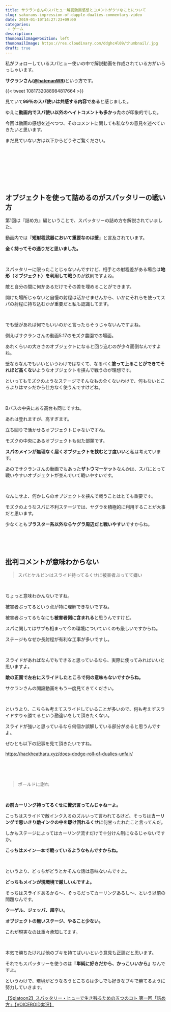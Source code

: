 ```yaml
---
title: サクランさんのスパヒュー解説動画感想とコメントがクソなことについて
slug: sakurans-impression-of-dapple-dualies-commentary-video
date: 2019-01-10T14:27:23+09:00
categories: 
 - ゲーム
description: 
thumbnailImagePosition: left
thumbnailImage: https://res.cloudinary.com/ddghc4l09/thumbnail/.jpg
draft: true
---
```


<!--more-->

私がフォローしているスパヒュー使いの中で解説動画を作成されている方がいらっしゃいます。

<strong>サクランさん(<a href="https://twitter.com/nicosakuran1230" target="_blank" rel="noopener">@hatenanWR</a>)</strong>という方です。

{{< tweet 1081732088984817664 >}}
&nbsp;

見ていて<strong>99％のスパ使いは共感する内容である</strong>と感じました。

ゆえに<strong>動画内でスパ使い以外の</strong><strong>ヘイトコメントも多かった</strong>のが印象的でした。

今回は動画の感想を述べつつ、そのコメントに関しても私なりの意見を述べていきたいと思います。

まだ見ていない方は以下からどうぞご覧ください。

&nbsp;

<script type="application/javascript" src="https://embed.nicovideo.jp/watch/sm34433086/script?w=640&amp;h=360"></script>

&nbsp;

&nbsp;

&nbsp;
<h2>オブジェクトを使って詰めるのがスパッタリーの戦い方</h2>
第1回は『詰め方』編ということで、スパッタリーの詰め方を解説されていました。

動画内では『<strong>短射程武器において重要なのは壁</strong>』と言及されています。

<strong>全く持ってその通りだと思いました。</strong>

&nbsp;

スパッタリーに限ったことじゃないんですけど、相手との射程差がある場合は<strong>地形（オブジェクト）を利用して戦う</strong>のが鉄則ですよね。

敵と自分の間に何かあるだけでその差を埋めることができます。

開けた場所じゃないと自慢の射程は活かせませんから、いかにそれらを使ってスパの射程に持ち込むかが重要だと私も認識してます。

&nbsp;

でも壁があれば何でもいいのかと言ったらそうじゃないんですよね。

例えばサクランさんの動画5:17のモズク農園での場面。

あれくらいの大きさのオブジェクトになると回り込むのが少々面倒なんですよね。

壁ならなんでもいいというわけではなくて、なるべく<strong>塗って上ることができてそれほど高くない</strong>ようなオブジェクトを挟んで戦うのが理想です。

といってもモズクのようなステージでそんなもの全くないわけで、何もないところよりはマシだから仕方なく使うんですけどね。

&nbsp;

Bバスの中央にある高台も同じですね。

あれは登れますが、高すぎます。

立ち回りで活かせるオブジェクトじゃないですね。

モズクの中央にあるオブジェクトも似た部類です。

<strong>スパのメインが無理なく届くオブジェクトを挟むと丁度いい</strong>と私は考えています。

あのでサクランさんの動画でもあった<strong>ザトウマーケット</strong>なんかは、スパにとって戦いやすいオブジェクトが並んでいて戦いやすいです。

&nbsp;

なんにせよ、何かしらのオブジェクトを挟んで戦うことはとても重要です。

モズクのようなスパに不利ステージでは、ヤグラを積極的に利用することが大事だと思います。

少なくとも<strong>ブラスター系以外ならヤグラ周辺だと戦いやすい</strong>ですからね。

&nbsp;

&nbsp;
<h2>批判コメントが意味わからない</h2>
<blockquote>スパとケルビンはスライド持ってるくせに被害者ぶってて嫌い</blockquote>
&nbsp;

ちょっと意味わかんないですね。

被害者ぶってるという点が特に理解できないですね。

被害者ぶってるもなにも<strong>被害者側に含まれる</strong>と思うんですけど。

スパに関してはサブも相まって今の環境についていくのも厳しいですからね。

ステージもなぜか長射程が有利な工事が多いですし。

&nbsp;

スライドがあればなんでもできると思っているなら、実際に使ってみればいいと思いますよ。

<strong>敵の正面で左右にスライドしたところで何の意味もないですからね。</strong>

サクランさんの開設動画をもう一度見てきてください。

&nbsp;

というより、こちらも考えてスライドしていることが多いので、何も考えずスライドすりゃ勝てるという勘違いをして頂きたくない。

スライドが強いと思っているなら何個か誤解している部分があると思うんですよ。

ぜひとも以下の記事を見て頂きたいですね。

https://hackheatharu.xyz/does-dodge-roll-of-dualies-unfair/

&nbsp;

&nbsp;
<blockquote>ボールドに謝れ</blockquote>
&nbsp;

<strong>お前カーリング持ってるくせに贅沢言ってんじゃねーよ。</strong>

こっちはスライドで敵インク入るのズルいって言われてるけど、そっちは<strong>カーリングで思いきり敵インクの中を駆け回れるくせに</strong>何甘ったれたこと言ってんだ。

しかもステージによってはカーリング流すだけで十分けん制になるじゃないですか。

<strong>こっちはメイン一本で戦っているようなもんですからね。</strong>

&nbsp;

というより、どっちがどうとかそんな話は意味ないんですよ。

<strong>どっちもメインが現環境で厳しいんですよ。</strong>

そっちはスライドあるから～、そっちだってカーリングあるし～、という以前の問題なんです。

<strong>クーゲル、ジェッパ、超辛い。</strong>

<strong>オブジェクトの無いステージ、やること少ない。</strong>

これが現実なのは重々承知してます。

&nbsp;

本気で勝ちたければ他のブキを持てばいいという意見も正論だと思います。

それでもスパッタリーを使うのは『<strong>単純に好きだから、かっこいいから』</strong>なんですよ。

というわけで、環境がどうなろうとこちらは少しでも好きなブキで勝てるように努力していきます。

<noscript><a href="https://www.nicovideo.jp/watch/sm34433086">【Splatoon2】スパッタリー・ヒューで生き残るための五つのコト 第一回「詰め方」【VOICEROID実況】</a></noscript>
